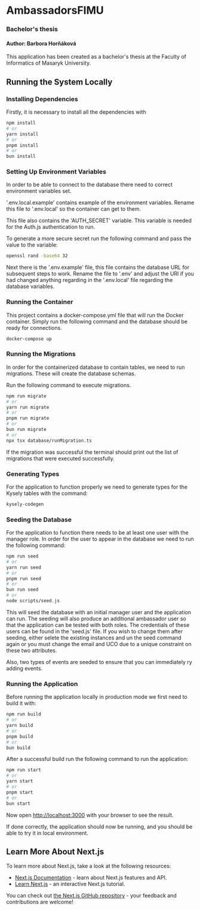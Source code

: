 # AmbassadorsFIMU
### Bachelor's thesis
#### Author: Barbora Horňáková

This application has been created as a bachelor's thesis at the Faculty of Informatics of Masaryk University.

## Running the System Locally

### Installing Dependencies

Firstly, it is necessary to install all the dependencies with

```bash
npm install
# or
yarn install
# or
pnpm install
# or
bun install
```

### Setting Up Environment Variables

In order to be able to connect to the database there need to correct environment variables set.

'.env.local.example' contains example of the environment variables. Rename this file to '.env.local' so the container can get to them.

This file also contains the 'AUTH_SECRET' variable. This variable is needed for the Auth.js authentication to run.

To generate a more secure secret run the following command and pass the value to the variable:

```bash
openssl rand -base64 32
```

Next there is the '.env.example' file, this file contains the database URL for subsequent steps to work. Rename the file to '.env' and adjust the URl if you had changed anything regarding in the '.env.local' file regarding the database variables.

### Running the Container

This project contains a docker-compose.yml file that will run the Docker container. Simply run the following command and the database should be ready for connections.

```bash
docker-compose up
```

### Running the Migrations

In order for the containerized database to contain tables, we need to run migrations. These will create the database schemas.

Run the following command to execute migrations.

```bash
npm run migrate
# or
yarn run migrate
# or
pnpm run migrate
# or
bun run migrate
# or
npx tsx database/runMigration.ts
```
If the migration was successful the terminal should print out the list of migrations that were executed successfully.  

### Generating Types

For the application to function properly we need to generate types for the Kysely tables with the command:

```bash
kysely-codegen 
```

### Seeding the Database

For the application to function there needs to be at least one user with the manager role. In order for the user to appear in the database
we need to run the following command:

```bash
npm run seed
# or
yarn run seed
# or
pnpm run seed
# or
bun run seed
# or
node scripts/seed.js
```

This will seed the database with an initial manager user and the application can run.
The seeding will also produce an additional ambassador user so that the application can be tested with both roles.
The credentials of these users can be found in the 'seed.js' file. If you wish to change them after seeding, either selete the existing instances and un the seed command again or you must change the email and UCO due to a unique constraint on these two attributes.

Also, two types of events are seeded to ensure that you can immediately ry adding events. 

### Running the Application 

Before running the application locally in production mode we first need to build it with:

```bash
npm run build
# or
yarn build
# or
pnpm build
# or
bun build
```
After a successful build run the following command to run the application:

```bash
npm run start
# or
yarn start
# or
pnpm start
# or
bun start
```

Now open [http://localhost:3000](http://localhost:3000) with your browser to see the result.

If done correctly, the application should now be running, and you should be able to try it in local environment. 

[//]: # (generated content after creating the project with `create-next-app`)
## Learn More About Next.js

To learn more about Next.js, take a look at the following resources:

- [Next.js Documentation](https://nextjs.org/docs) - learn about Next.js features and API.
- [Learn Next.js](https://nextjs.org/learn) - an interactive Next.js tutorial.

You can check out [the Next.js GitHub repository](https://github.com/vercel/next.js/) - your feedback and contributions are welcome!
